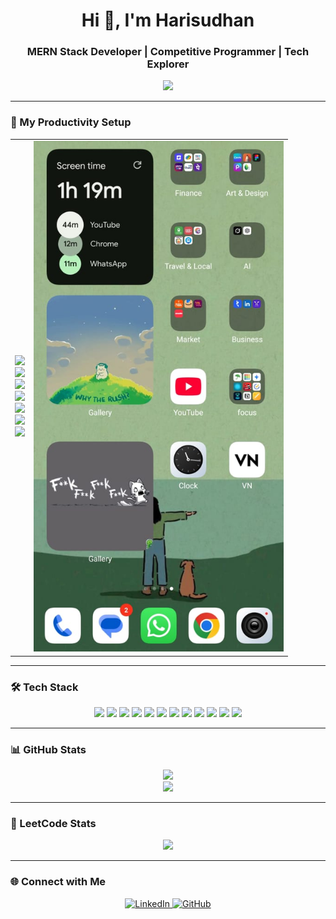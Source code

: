 <h1 align="center">Hi 👋, I'm Harisudhan</h1>
<h3 align="center">MERN Stack Developer | Competitive Programmer | Tech Explorer</h3>

<p align="center">
  <img src="https://readme-typing-svg.herokuapp.com?font=Fira+Code&size=22&pause=1000&color=00FFFF&center=true&vCenter=true&width=435&lines=Full+Stack+Developer;C%2B%2B+%7C+Java+%7C+SQL+%7C+DSA;React+%7C+MongoDB+%7C+Express+%7C+TailwindCSS;Problem+Solver+%7C+Lifelong+Learner" />
</p>

---

### 🧩 My Productivity Setup

<table align="center">
  <tr>
    <td align="center">
      <!-- Previous GIFs -->
      <img src="https://media.giphy.com/media/v1.Y2lkPTc5MGI3NjExdXhuZzZkZ3Zya3hxaGJvZXRodW1oZGN0OGUwc285NjdtOGE0cjE2MCZlcD12MV9naWZzX3NlYXJjaCZjdD1n/CTX0ivSQbI78A/giphy.gif" width="200"/><br>
      <img src="https://media.giphy.com/media/UUNlWv7pmr516/giphy.gif" width="200"/><br>
      <img src="https://media.giphy.com/media/v1.Y2lkPTc5MGI3NjExeHM4ZWE4YXM1aWEwbWpyM2h5eWw0czNlOXg3NGZ1Z3Nna3g3c2lxcyZlcD12MV9naWZzX3NlYXJjaCZjdD1n/VXJWhaO7afRe/giphy.gif" width="200"/><br>
      <img src="https://media.giphy.com/media/v1.Y2lkPTc5MGI3NjExNHJ4N2Y1bDN4czBtOWZva3J5ZXN3c2xrd2JmanFja3JldzA4a3pqNyZlcD12MV9naWZzX3NlYXJjaCZjdD1n/pUp9Nb1czvHMY/giphy.gif" width="200"/><br>
      <img src="https://media.giphy.com/media/v1.Y2lkPTc5MGI3NjExZTlyb3g1MWFoejZxcXl3OTMyMXZ2cWYzZTAxMW9uOTliOXMzdzdmaSZlcD12MV9naWZzX3NlYXJjaCZjdD1n/pGVrRLHRzoRcQ/giphy.gif" width="200"/><br>
      <img src="https://media.giphy.com/media/v1.Y2lkPTc5MGI3NjExa3FtczB2dXdtZW1nbzR1Y3RtNjVsOHNmNzRkb3FraGRsOHZoOG1heSZlcD12MV9naWZzX3NlYXJjaCZjdD1n/q217GUnfKAmJlFcjBX/giphy.gif" width="200"/><br>
      <img src="https://media.giphy.com/media/v1.Y2lkPTc5MGI3NjExeDRlNGljcno1YjY1dDc1ZWFudmlscnM0anR3OWc2bXg2bnJsNWFjZSZlcD12MV9naWZzX3NlYXJjaCZjdD1n/a5viI92PAF89q/giphy.gif" width="200"/>
    </td>
    <td align="center">
      <img src="mobile.jpg" alt="Mobile Setup" width="400"/>
    </td>
  </tr>
</table>




---

### 🛠️ Tech Stack

<p align="center">
  <img src="https://cdn.jsdelivr.net/gh/devicons/devicon/icons/cplusplus/cplusplus-original.svg" width="40" />
  <img src="https://cdn.jsdelivr.net/gh/devicons/devicon/icons/java/java-original.svg" width="40" />
  <img src="https://cdn.jsdelivr.net/gh/devicons/devicon/icons/javascript/javascript-original.svg" width="40" />
  <img src="https://cdn.jsdelivr.net/gh/devicons/devicon/icons/react/react-original.svg" width="40" />
  <img src="https://cdn.jsdelivr.net/gh/devicons/devicon/icons/express/express-original.svg" width="40" />
  <img src="https://cdn.jsdelivr.net/gh/devicons/devicon/icons/mongodb/mongodb-original.svg" width="40" />
  <img src="https://cdn.jsdelivr.net/gh/devicons/devicon/icons/html5/html5-original.svg" width="40" />
  <img src="https://cdn.jsdelivr.net/gh/devicons/devicon/icons/css3/css3-original.svg" width="40" />
  <img src="https://cdn.jsdelivr.net/gh/devicons/devicon/icons/tailwindcss/tailwindcss-plain.svg" width="40" />
  <img src="https://cdn.jsdelivr.net/gh/devicons/devicon/icons/github/github-original.svg" width="40" />
  <img src="https://cdn.jsdelivr.net/gh/devicons/devicon/icons/vscode/vscode-original.svg" width="40" />
  <img src="https://cdn.jsdelivr.net/gh/devicons/devicon/icons/mysql/mysql-original.svg" width="40" />
</p>

---

### 📊 GitHub Stats

<p align="center">
  <img src="https://github-readme-stats.vercel.app/api?username=harisudhan8&show_icons=true&theme=tokyonight" />
  <br />
  <img src="https://github-readme-streak-stats.herokuapp.com?user=harisudhan8&theme=tokyonight" />
</p>

---

### 🧠 LeetCode Stats

<p align="center">
  <img src="https://leetcard.jacoblin.cool/harisudhan_008?theme=dark&font=baloo&extension=activity" />
</p>

---

### 🌐 Connect with Me

<p align="center">
  <a href="https://www.linkedin.com/in/hari-sudhan-234052256/" target="_blank">
    <img alt="LinkedIn" src="https://img.shields.io/badge/LinkedIn-blue?style=flat-square&logo=linkedin" />
  </a>
  <a href="https://github.com/harisudhan8" target="_blank">
    <img alt="GitHub" src="https://img.shields.io/badge/GitHub-black?style=flat-square&logo=github" />
  </a>
</p>
